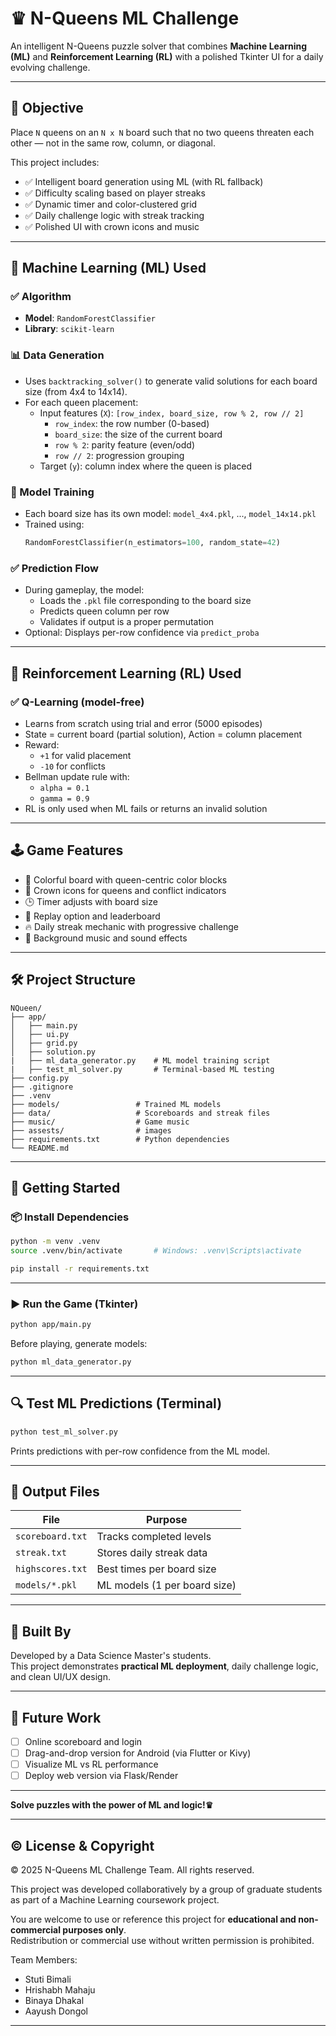 # ♛ N-Queens ML Challenge

An intelligent N-Queens puzzle solver that combines **Machine Learning (ML)** and **Reinforcement Learning (RL)** with a polished Tkinter UI for a daily evolving challenge.

---

## 🎯 Objective

Place `N` queens on an `N x N` board such that no two queens threaten each other — not in the same row, column, or diagonal.

This project includes:
- ✅ Intelligent board generation using ML (with RL fallback)
- ✅ Difficulty scaling based on player streaks
- ✅ Dynamic timer and color-clustered grid
- ✅ Daily challenge logic with streak tracking
- ✅ Polished UI with crown icons and music

---

## 🧠 Machine Learning (ML) Used

### ✅ Algorithm
- **Model**: `RandomForestClassifier`
- **Library**: `scikit-learn`

### 📊 Data Generation
- Uses `backtracking_solver()` to generate valid solutions for each board size (from 4x4 to 14x14).
- For each queen placement:
  - Input features (`X`): `[row_index, board_size, row % 2, row // 2]`
    - `row_index`: the row number (0-based)
    - `board_size`: the size of the current board
    - `row % 2`: parity feature (even/odd)
    - `row // 2`: progression grouping
  - Target (`y`): column index where the queen is placed

### 🧠 Model Training
- Each board size has its own model: `model_4x4.pkl`, ..., `model_14x14.pkl`
- Trained using:
  ```python
  RandomForestClassifier(n_estimators=100, random_state=42)
  ```

### ✅ Prediction Flow
- During gameplay, the model:
  - Loads the `.pkl` file corresponding to the board size
  - Predicts queen column per row
  - Validates if output is a proper permutation
- Optional: Displays per-row confidence via `predict_proba`

---

## 🤖 Reinforcement Learning (RL) Used

### ✅ Q-Learning (model-free)
- Learns from scratch using trial and error (5000 episodes)
- State = current board (partial solution), Action = column placement
- Reward:
  - `+1` for valid placement
  - `-10` for conflicts
- Bellman update rule with:
  - `alpha = 0.1`
  - `gamma = 0.9`
- RL is only used when ML fails or returns an invalid solution


---

## 🕹 Game Features

- 🎨 Colorful board with queen-centric color blocks
- 👑 Crown icons for queens and conflict indicators
- 🕒 Timer adjusts with board size
- 🔁 Replay option and leaderboard
- 🔥 Daily streak mechanic with progressive challenge
- 🎵 Background music and sound effects

---

## 🛠 Project Structure

```
NQueen/
├── app/
│   ├── main.py
│   ├── ui.py
│   ├── grid.py
│   ├── solution.py
|   ├── ml_data_generator.py    # ML model training script
|   ├── test_ml_solver.py       # Terminal-based ML testing
├── config.py
├── .gitignore
├── .venv
├── models/                 # Trained ML models
├── data/                   # Scoreboards and streak files
├── music/                  # Game music
├── assests/                # images 
├── requirements.txt        # Python dependencies
└── README.md
```

---

## 🚀 Getting Started

### 📦 Install Dependencies

```bash
python -m venv .venv
source .venv/bin/activate       # Windows: .venv\Scripts\activate

pip install -r requirements.txt
```

---

### ▶️ Run the Game (Tkinter)

```bash
python app/main.py
```

Before playing, generate models:

```bash
python ml_data_generator.py
```

---

## 🔍 Test ML Predictions (Terminal)

```bash
python test_ml_solver.py
```

Prints predictions with per-row confidence from the ML model.

---

## 📁 Output Files

| File                | Purpose                        |
|---------------------|--------------------------------|
| `scoreboard.txt`    | Tracks completed levels        |
| `streak.txt`        | Stores daily streak data       |
| `highscores.txt`    | Best times per board size      |
| `models/*.pkl`      | ML models (1 per board size)   |

---

## 🙌 Built By

Developed by a Data Science Master's students.  
This project demonstrates **practical ML deployment**, daily challenge logic, and clean UI/UX design.

---

## 📌 Future Work

- [ ] Online scoreboard and login
- [ ] Drag-and-drop version for Android (via Flutter or Kivy)
- [ ] Visualize ML vs RL performance
- [ ] Deploy web version via Flask/Render

---

**Solve puzzles with the power of ML and logic!♛**



---

## © License & Copyright

© 2025 N-Queens ML Challenge Team. All rights reserved.

This project was developed collaboratively by a group of graduate students as part of a Machine Learning coursework project.

You are welcome to use or reference this project for **educational and non-commercial purposes only**.  
Redistribution or commercial use without written permission is prohibited.

Team Members:
- Stuti Bimali  
- Hrishabh Mahaju
- Binaya Dhakal
- Aayush Dongol

---